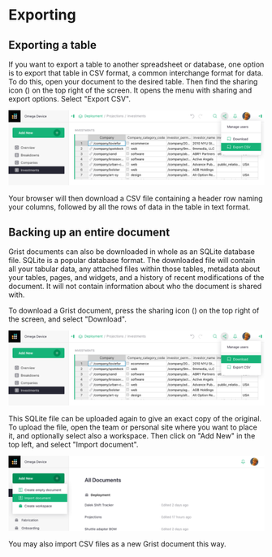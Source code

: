 # Exporting

## Exporting a table

If you want to export a table to another spreadsheet or database,
one option is to export that table in CSV format, a common interchange format for data.
To do this, open your document to the desired table.  Then find the sharing icon
(<span class="grist-icon" style="--icon: var(--icon-Share)"></span>)
on the top right of the screen. It opens the menu with sharing and export
options. Select "Export CSV".

![exports-export-csv](images/exports/exports-export-csv.png)

Your browser will then download a CSV file containing a header row naming
your columns, followed by all the rows of data in the table in text format.

## Backing up an entire document

Grist documents can also be downloaded in whole as an SQLite database file.
SQLite is a popular database format.  The downloaded file will contain
all your tabular data, any attached files within those tables, metadata about your
tables, pages, and widgets, and a history of recent modifications
of the document.  It will not contain information about who the document
is shared with.

To download a Grist document, press the sharing icon
(<span class="grist-icon" style="--icon: var(--icon-Share)"></span>)
on the top right of the screen, and select "Download".

![exports-download](images/exports/exports-download.png)

This SQLite file can be uploaded again to give an exact copy of the
original.  To upload the file, open the team or personal site where
you want to place it, and optionally select also a workspace.
Then click on "Add New" in the top left, and select "Import document".

![exports-import-document](images/exports/exports-import-document.png)

You may also import CSV files as a new Grist document this way.
